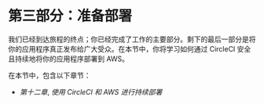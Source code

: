 # 第三部分：准备部署

我们已经到达旅程的终点；你已经完成了工作的主要部分。剩下的最后一部分是将你的应用程序真正发布给广大受众。在本节中，你将学习如何通过 CircleCI 安全且持续地将你的应用程序部署到 AWS。

在本节中，包含以下章节：

+   *第十二章*, *使用 CircleCI 和 AWS 进行持续部署*
